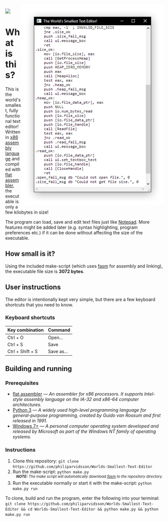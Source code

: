 <img align="right" src="img/screenshot.png" alt="" />

![](https://img.shields.io/github/license/philiparvidsson/Worlds-Smallest-Text-Editor.svg)

# What is this?

This is the world's smallest, fully functional text editor! Written in [x86 assembly language](https://en.wikipedia.org/wiki/X86_assembly_language) and compiled with [flat assembler](https://flatassembler.net/), the executable is only a few kilobytes in size!

The program can load, save and edit text files just like [Notepad](https://en.wikipedia.org/wiki/Microsoft_Notepad). More features might be added later (e.g. syntax highlighting, program preferences etc.) if it can be done without affecting the size of the executable.

## How small is it?

Using the included make-script (which uses [fasm](https://flatassembler.net/) for assembly and linking), the executable file size is **3072 bytes**.

## User instructions
The editor is intentionally kept very simple, but there are a few keyboard shortcuts that you need to know.

### Keyboard shortcuts
| Key combination  | Command      |
| ---------------- | ------------ |
| Ctrl + O         | Open...      |
| Ctrl + S         | Save         |
| Ctrl + Shift + S | Save as...   |

## Building and running

### Prerequisites
* [flat assembler](https://flatassembler.net/) — *An assembler for x86 processors. It supports Intel-style assembly language on the IA-32 and x86-64 computer architectures.*
* [Python 3](https://www.python.org/downloads/) — *A widely used high-level programming language for general-purpose programming, created by Guido van Rossum and first released in 1991.*
* [Windows 7+](https://www.microsoft.com/en-us/windows/) — *A personal computer operating system developed and released by Microsoft as part of the Windows NT family of operating systems.*

### Instructions
1. Clone this repository: `git clone https://github.com/philiparvidsson/Worlds-Smallest-Text-Editor`
2. Run the make-script: `python make.py`  
   <sup><i><b>&nbsp;&nbsp;&nbsp;&nbsp;NOTE:</b> The make script will automatically download [fasm](https://flatassembler.net/) to the repository directory.</i></sup>
3. Run the executable normally or start it with the make-script: `python make.py run`

To clone, build and run the program, enter the following into your terminal:  
`git clone https://github.com/philiparvidsson/Worlds-Smallest-Text-Editor && cd Worlds-Smallest-Text-Editor && python make.py && python make.py run`
